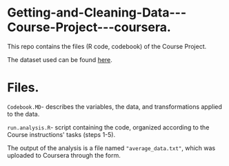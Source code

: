 # Getting-and-Cleaning-Data---Course-Project---coursera.
This repo contains the files (R code, codebook) of the Course Project.

The dataset used can be found [here](http://archive.ics.uci.edu/ml/datasets/Human+Activity+Recognition+Using+Smartphones).

# Files.

`Codebook.MD`- describes the variables, the data, and transformations applied to the data.

`run.analysis.R`- script containing the code, organized according to the Course instructions' tasks (steps 1-5). 

The output of the analysis is a file named `"average_data.txt"`, which was uploaded to Coursera through the form. 

